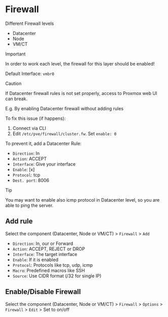 # Firewall

Different Firewall levels
- Datacenter
- Node
- VM/CT

> [!IMPORTANT]
> In order to work each level, the firewall for this layer should be enabled! 

Default Interface: `vmbr0`

> [!CAUTION]
> If Datacenter firewall rules is not set properly, access to Proxmox web UI can break.
> 
> E.g. By enabling Datacenter firewall without adding rules
>
> To fix this issue (if happens): 
> 1. Connect via CLI
> 2. Edit `/etc/pve/firewall/cluster.fw`. Set `enable: 0`
>
> To prevent it, add a Datacenter Rule:
> - `Direction`: In
> - `Action`: ACCEPT
> - `Interface`: Give your interface
> - `Enable`: [x]
> - `Protocol`: tcp
> - `Dest. port`: 8006

> [!TIP]
> You may want to enable also icmp protocol in Datacenter level, so you are able to ping the server.

## Add rule
Select the component (Datacenter, Node or VM/CT) > `Firewall` > `Add`
- `Direction`: In, our or Forward
- `Action`: ACCEPT, REJECT or DROP
- `Interface`: The target interface
- `Enable`: If it is enabled
- `Protocol`: Protocols like tcp, udp, icmp
- `Macro`: Predefined macros like SSH
- `Source`: Use CIDR format (/32 for single IP)

## Enable/Disable Firewall
Select the component (Datacenter, Node or VM/CT) > `Firewall` > `Options` > `Firewall` > `Edit` > Set to on/off